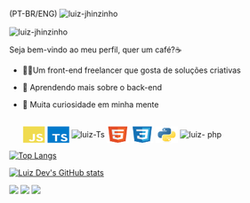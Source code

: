 (PT-BR/ENG) <img  position="rigth" alt="luiz-jhinzinho" height=" 20"  width="27" src="https://pbs.twimg.com/media/E0uxWgNWQAM8qNd.png" />

 <img  align="center" alt="luiz-jhinzinho" height="50"  width="50" src="https://gifdb.com/images/high/cat-on-computer-pixelated-wwgzgfowv8m9zat6.gif" />

Seja bem-vindo ao meu perfil, quer um café?☕

- 🐱‍💻Um front-end freelancer que gosta de soluções criativas
- 🌱 Aprendendo mais sobre o back-end
- 👯 Muita curiosidade em minha mente
  
  
  <div style="display: inline_block"> <br>
  <img align="center" alt="luiz-Js" height="30" width="40" src="https://raw.githubusercontent.com/devicons/devicon/master/icons/javascript/javascript-plain.svg">
  <img align="center" alt="luiz-Ts" height="30" width="40" src="https://raw.githubusercontent.com/devicons/devicon/master/icons/typescript/typescript-plain.svg">
  <img align="center" alt="luiz-Ts" height="30" width="40" src="https://cdn.jsdelivr.net/gh/devicons/devicon@latest/icons/react/react-original-wordmark.svg" >
  <img align="center" alt="luiz-HTML" height="30" width="40" src="https://raw.githubusercontent.com/devicons/devicon/master/icons/html5/html5-original.svg">
  <img align="center" alt="luiz-css" height="30" width="40" src="https://raw.githubusercontent.com/devicons/devicon/master/icons/css3/css3-original.svg">
  <img align="center" alt="luiz-python" height="30" width="40" src="https://raw.githubusercontent.com/devicons/devicon/master/icons/python/python-original.svg">
  <img  align="center" alt="luiz- php" height="30" width="40" src="https://cdn.jsdelivr.net/gh/devicons/devicon@latest/icons/php/php-original.svg" >
   <div\>
  

[![Top Langs](https://github-readme-stats.vercel.app/api/top-langs/?username=lobobobobobo&layout=compact&theme=maroongold)](https://github.com/lobobobobo/github-readme-stats)

[![Luiz Dev's GitHub stats](https://github-readme-stats.vercel.app/api?username=lobobobobobo&theme=maroongold)](https://github.com/lobobobobobo/github-readme-stats) 

 <a href="https://instagram.com/luiz_xl7h" target="_blank"><img src="https://img.shields.io/badge/-Instagram-%23E4405F?style=for-the-badge&logo=instagram&logoColor=white" target="_blank"></a>
 <a href="https://discord.gg/seth_xl7." target="_blank"><img src="https://img.shields.io/badge/Discord-7289DA?style=for-the-badge&logo=discord&logoColor=white" target="_blank"></a> 
 <a href = "mailto:luizmiguelm33274@gmail.com"><img src="https://img.shields.io/badge/-Gmail-%23333?style=for-the-badge&logo=gmail&logoColor=white" target="_blank"></a>



 

